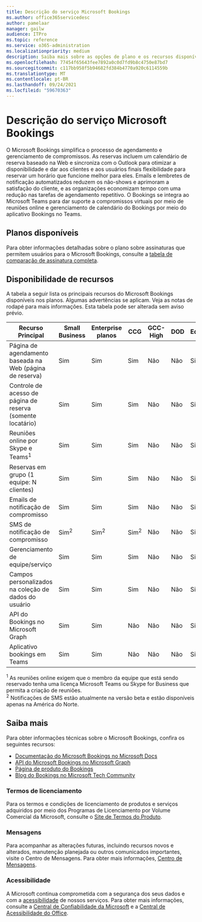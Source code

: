 ```yaml
---
title: Descrição do serviço Microsoft Bookings
ms.author: office365servicedesc
author: pamelaar
manager: gailw
audience: ITPro
ms.topic: reference
ms.service: o365-administration
ms.localizationpriority: medium
description: Saiba mais sobre as opções de plano e os recursos disponíveis no Microsoft Bookings.
ms.openlocfilehash: 77454f65643fee7892a0c0d7fd9b8c4750e87bd7
ms.sourcegitcommit: c117bb958f5b94682fd384b4770a920c6114559b
ms.translationtype: MT
ms.contentlocale: pt-BR
ms.lasthandoff: 09/24/2021
ms.locfileid: "59670363"
---
```

# <a name="microsoft-bookings-service-description"></a>Descrição do serviço Microsoft Bookings

O Microsoft Bookings simplifica o processo de agendamento e gerenciamento de compromissos. As reservas incluem um calendário de reserva baseado na Web e sincroniza com o Outlook para otimizar a disponibilidade e dar aos clientes e aos usuários finais flexibilidade para reservar um horário que funcione melhor para eles. Emails e lembretes de notificação automatizados reduzem os não-shows e aprimoram a satisfação do cliente, e as organizações economizam tempo com uma redução nas tarefas de agendamento repetitivo. O Bookings se integra ao Microsoft Teams para dar suporte a compromissos virtuais por meio de reuniões online e gerenciamento de calendário do Bookings por meio do aplicativo Bookings no Teams.

## <a name="available-plans"></a>Planos disponíveis

Para obter informações detalhadas sobre o plano sobre assinaturas que permitem usuários para o Microsoft Bookings, consulte a  [tabela de comparação de assinatura completa](https://go.microsoft.com/fwlink/?linkid=2139145).

## <a name="feature-availability"></a>Disponibilidade de recursos

A tabela a seguir lista os principais recursos do Microsoft Bookings disponíveis nos planos. Algumas advertências se aplicam. Veja as notas de rodapé para mais informações. Esta tabela pode ser alterada sem aviso prévio.

| Recurso Principal | Small Business | Enterprise planos | CCG | GCC-High | DOD | Educação |
| --- | --- | --- | --- | --- | --- | --- |
| Página de agendamento baseada na Web (página de reserva) | Sim | Sim | Sim | Não | Não | Sim |
| Controle de acesso de página de reserva (somente locatário) | Sim | Sim | Sim | Não | Não | Sim |
| Reuniões online por Skype e Teams<sup>1</sup> <br/> | Sim | Sim | Sim | Não | Não | Sim |
| Reservas em grupo (1 equipe: N clientes) | Sim | Sim | Sim | Não | Não | Sim |
| Emails de notificação de compromisso | Sim | Sim | Sim | Não | Não | Sim |
| SMS de notificação de compromisso | Sim<sup>2</sup> <br/> | Sim<sup>2</sup> <br/> | Sim<sup>2</sup> <br/> | Não | Não | Sim |
| Gerenciamento de equipe/serviço | Sim | Sim | Sim | Não | Não | Sim |
| Campos personalizados na coleção de dados do usuário | Sim | Sim | Sim | Não | Não | Sim |
| API do Bookings no Microsoft Graph | Sim | Sim | Não | Não | Não | Sim |
| Aplicativo bookings em Teams | Sim | Sim | Não | Não | Não | Sim |

<sup>1</sup> As reuniões online exigem que o membro da equipe que está sendo reservado tenha uma licença Microsoft Teams ou Skype for Business que permita a criação de reuniões.
<br/><sup>2</sup> Notificações de SMS estão atualmente na versão beta e estão disponíveis apenas na América do Norte.

## <a name="learn-more"></a>Saiba mais

Para obter informações técnicas sobre o Microsoft Bookings, confira os seguintes recursos:

- [Documentação do Microsoft Bookings no Microsoft Docs](/microsoft-365/bookings/bookings-overview?view=o365-worldwide)
- [API do Microsoft Bookings no Microsoft Graph](/graph/api/resources/booking-api-overview?view=graph-rest-beta)
- [Página de produto do Bookings](https://www.microsoft.com/microsoft-365/business/scheduling-and-booking-app)
- [Blog do Bookings no Microsoft Tech Community](https://techcommunity.microsoft.com/t5/microsoft-bookings-blog/bg-p/Office365BusinessAppsBlog)

### <a name="licensing-terms"></a>Termos de licenciamento

Para os termos e condições de licenciamento de produtos e serviços adquiridos por meio dos Programas de Licenciamento por Volume Comercial da Microsoft, consulte o [Site de Termos do Produto](https://www.microsoft.com/microsoft-365).

### <a name="messaging"></a>Mensagens

Para acompanhar as alterações futuras, incluindo recursos novos e alterados, manutenção planejada ou outros comunicados importantes, visite o Centro de Mensagens. Para obter mais informações, [Centro de Mensagens](/microsoft-365/admin/manage/message-center).

### <a name="accessibility"></a>Acessibilidade

A Microsoft continua comprometida com a segurança dos seus dados e com a [acessibilidade](https://www.microsoft.com/trust-center/compliance/accessibility) de nossos serviços. Para obter mais informações, consulte a [Central de Confiabilidade da Microsoft](https://www.microsoft.com/trust-center) e a [Central de Acessibilidade do Office](https://support.office.com/article/ecab0fcf-d143-4fe8-a2ff-6cd596bddc6d).